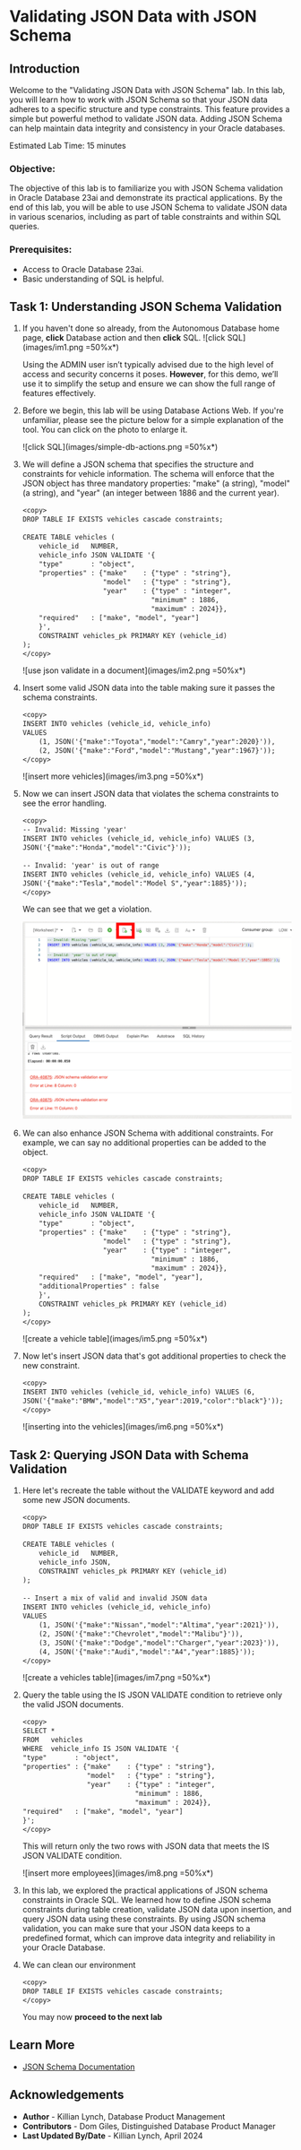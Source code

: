 # Validating JSON Data with JSON Schema

## Introduction

Welcome to the "Validating JSON Data with JSON Schema" lab. In this lab, you will learn how to work with JSON Schema so that your JSON data adheres to a specific structure and type constraints. This feature provides a simple but powerful method to validate JSON data. Adding JSON Schema can help maintain data integrity and consistency in your Oracle databases.

Estimated Lab Time: 15 minutes

### Objective:
The objective of this lab is to familiarize you with JSON Schema validation in Oracle Database 23ai and demonstrate its practical applications. By the end of this lab, you will be able to use JSON Schema to validate JSON data in various scenarios, including as part of table constraints and within SQL queries.

### Prerequisites:
- Access to Oracle Database 23ai.
- Basic understanding of SQL is helpful.

## Task 1: Understanding JSON Schema Validation

1. If you haven't done so already, from the Autonomous Database home page, **click** Database action and then **click** SQL.
    ![click SQL](images/im1.png =50%x*)

    Using the ADMIN user isn’t typically advised due to the high level of access and security concerns it poses. **However**, for this demo, we’ll use it to simplify the setup and ensure we can show the full range of features effectively. 

2. Before we begin, this lab will be using Database Actions Web. If you're unfamiliar, please see the picture below for a simple explanation of the tool. You can click on the photo to enlarge it.

    ![click SQL](images/simple-db-actions.png =50%x*)

2. We will define a JSON schema that specifies the structure and constraints for vehicle information. The schema will enforce that the JSON object has three mandatory properties: "make" (a string), "model" (a string), and "year" (an integer between 1886 and the current year).

    ```
    <copy>
    DROP TABLE IF EXISTS vehicles cascade constraints;

    CREATE TABLE vehicles (
        vehicle_id   NUMBER,
        vehicle_info JSON VALIDATE '{
        "type"       : "object",
        "properties" : {"make"    : {"type" : "string"},
                        "model"   : {"type" : "string"},
                        "year"    : {"type" : "integer",
                                    "minimum" : 1886,
                                    "maximum" : 2024}},
        "required"   : ["make", "model", "year"]
        }',
        CONSTRAINT vehicles_pk PRIMARY KEY (vehicle_id)
    );
    </copy>
    ```
    ![use json validate in a document](images/im2.png =50%x*)

3. Insert some valid JSON data into the table making sure it passes the schema constraints.

    ```
    <copy>
    INSERT INTO vehicles (vehicle_id, vehicle_info) 
    VALUES 
        (1, JSON('{"make":"Toyota","model":"Camry","year":2020}')),
        (2, JSON('{"make":"Ford","model":"Mustang","year":1967}'));
    </copy>
    ```

    ![insert more vehicles](images/im3.png =50%x*)

4. Now we can insert JSON data that violates the schema constraints to see the error handling.

    ```
    <copy>
    -- Invalid: Missing 'year'
    INSERT INTO vehicles (vehicle_id, vehicle_info) VALUES (3, JSON('{"make":"Honda","model":"Civic"}'));

    -- Invalid: 'year' is out of range
    INSERT INTO vehicles (vehicle_id, vehicle_info) VALUES (4, JSON('{"make":"Tesla","model":"Model S","year":1885}'));
    </copy>
    ```
    We can see that we get a violation.

    ![get an error for the json](images/im4.png " ")

5. We can also enhance JSON Schema with additional constraints. For example, we can say no additional properties can be added to the object.

    ```
    <copy>
    DROP TABLE IF EXISTS vehicles cascade constraints;

    CREATE TABLE vehicles (
        vehicle_id   NUMBER,
        vehicle_info JSON VALIDATE '{
        "type"       : "object",
        "properties" : {"make"    : {"type" : "string"},
                        "model"   : {"type" : "string"},
                        "year"    : {"type" : "integer",
                                    "minimum" : 1886,
                                    "maximum" : 2024}},
        "required"   : ["make", "model", "year"],
        "additionalProperties" : false
        }',
        CONSTRAINT vehicles_pk PRIMARY KEY (vehicle_id)
    );
    </copy>
    ```

    ![create a vehicle table](images/im5.png =50%x*)

6. Now let's insert JSON data that's got additional properties to check the new constraint.

    ```
    <copy>
    INSERT INTO vehicles (vehicle_id, vehicle_info) VALUES (6, JSON('{"make":"BMW","model":"X5","year":2019,"color":"black"}'));
    </copy>
    ```


    ![inserting into the vehicles](images/im6.png =50%x*)

## Task 2: Querying JSON Data with Schema Validation

1. Here let's recreate the table without the VALIDATE keyword and add some new JSON documents.
    ```
    <copy>
    DROP TABLE IF EXISTS vehicles cascade constraints;

    CREATE TABLE vehicles (
        vehicle_id   NUMBER,
        vehicle_info JSON,
        CONSTRAINT vehicles_pk PRIMARY KEY (vehicle_id)
    );

    -- Insert a mix of valid and invalid JSON data
    INSERT INTO vehicles (vehicle_id, vehicle_info) 
    VALUES 
        (1, JSON('{"make":"Nissan","model":"Altima","year":2021}')),
        (2, JSON('{"make":"Chevrolet","model":"Malibu"}')),
        (3, JSON('{"make":"Dodge","model":"Charger","year":2023}')),
        (4, JSON('{"make":"Audi","model":"A4","year":1885}'));
    </copy>
    ```
        
    ![create a vehicles table](images/im7.png =50%x*)


2. Query the table using the IS JSON VALIDATE condition to retrieve only the valid JSON documents.
    ```
    <copy>
    SELECT *
    FROM   vehicles
    WHERE  vehicle_info IS JSON VALIDATE '{
    "type"       : "object",
    "properties" : {"make"    : {"type" : "string"},
                    "model"   : {"type" : "string"},
                    "year"    : {"type" : "integer",
                                "minimum" : 1886,
                                "maximum" : 2024}},
    "required"   : ["make", "model", "year"]
    }';
    </copy>
    ```

    This will return only the two rows with JSON data that meets the IS JSON VALIDATE condition.

    ![insert more employees](images/im8.png =50%x*)


3. In this lab, we explored the practical applications of JSON schema constraints in Oracle SQL. We learned how to define JSON schema constraints during table creation, validate JSON data upon insertion, and query JSON data using these constraints. By using JSON schema validation, you can make sure that your JSON data keeps to a predefined format, which can improve data integrity and reliability in your Oracle Database.

4. We can clean our environment
    ```
    <copy>
    DROP TABLE IF EXISTS vehicles cascade constraints;
    </copy>
    ```
    You may now **proceed to the next lab**

## Learn More

* [JSON Schema Documentation](https://docs.oracle.com/en/database/oracle/oracle-database/23/adjsn/json-schema.html)

## Acknowledgements
* **Author** - Killian Lynch, Database Product Management
* **Contributors** - Dom Giles, Distinguished Database Product Manager
* **Last Updated By/Date** - Killian Lynch, April 2024